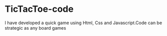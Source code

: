 # TicTacToe-code
I have developed a quick game using Html, Css and Javascript.Code can be strategic as any board games
